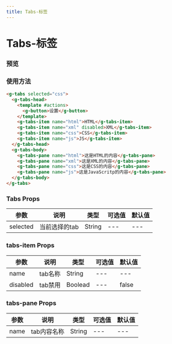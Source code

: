 ```yaml
---
title: Tabs-标签 
---
```


# Tabs-标签 

### 预览
<clientOnly>
  <tabs-demo></tabs-demo>
</clientOnly>

### 使用方法
```html
<g-tabs selected="css">
  <g-tabs-head>
    <template #actions>
      <g-button>设置</g-button>
    </template>
    <g-tabs-item name="html">HTML</g-tabs-item>
    <g-tabs-item name="xml" disabled>XML</g-tabs-item>
    <g-tabs-item name="css">CSS</g-tabs-item>
    <g-tabs-item name="js">JS</g-tabs-item>
  </g-tabs-head>
  <g-tabs-body>
    <g-tabs-pane name="html">这是HTML的内容</g-tabs-pane>
    <g-tabs-pane name="xml">这是XML的内容</g-tabs-pane>
    <g-tabs-pane name="css">这是CSS的内容</g-tabs-pane>
    <g-tabs-pane name="js">这是JavaScritp的内容</g-tabs-pane>
  </g-tabs-body>
</g-tabs>
```

### Tabs Props 
| 参数 | 说明 | 类型 | 可选值 | 默认值  |
| --- | --- | --- | --- | --- |
| selected | 当前选择的tab | String | --- | --- |

### tabs-item Props 
| 参数 | 说明 | 类型 | 可选值 | 默认值  |
| --- | --- | --- | --- | --- |
| name | tab名称 | String | --- | --- |
| disabled | tab禁用 | Boolead | --- | false |

### tabs-pane Props 
| 参数 | 说明 | 类型 | 可选值 | 默认值  |
| --- | --- | --- | --- | --- |
| name | tab内容名称 | String | --- | --- |

